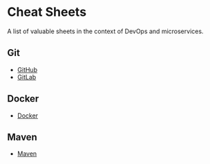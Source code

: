 # Cheat Sheets

A list of valuable sheets in the context of DevOps and microservices.

## Git
- [GitHub](https://education.github.com/git-cheat-sheet-education.pdf)
- [GitLab](https://about.gitlab.com/images/press/git-cheat-sheet.pdf)

## Docker
- [Docker](https://www.docker.com/sites/default/files/d8/2019-09/docker-cheat-sheet.pdf)

## Maven
- [Maven](https://maven.apache.org/guides/MavenQuickReferenceCard.pdf)


